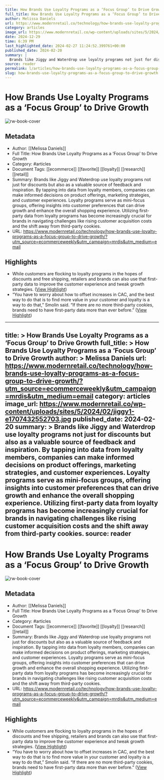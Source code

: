 ```yaml
---
title: How Brands Use Loyalty Programs as a ‘Focus Group’ to Drive Growth
full_title: How Brands Use Loyalty Programs as a ‘Focus Group’ to Drive Growth
author: Melissa Daniels
url: https://www.modernretail.co/technology/how-brands-use-loyalty-programs-as-a-focus-group-to-drive-growth/?utm_source=ecommerceweekly&utm_campaign=mrdis&utm_medium=email
category: articles
image_url: https://www.modernretail.co/wp-content/uploads/sites/5/2024/02/jiggy1-e1707432552703.jpg
date: 2024-12-29
time: 6:39 PM
last_highlighted_date: 2024-02-27 11:24:52.399761+00:00
published_date: 2024-02-20
summary: |
  Brands like Jiggy and Waterdrop use loyalty programs not just for discounts but also as a valuable source of feedback and inspiration. By tapping into data from loyalty members, companies can make informed decisions on product offerings, marketing strategies, and customer experiences. Loyalty programs serve as mini-focus groups, offering insights into customer preferences that can drive growth and enhance the overall shopping experience. Utilizing first-party data from loyalty programs has become increasingly crucial for brands in navigating challenges like rising customer acquisition costs and the shift away from third-party cookies.
source: reader
permalink: l/articles/how-brands-use-loyalty-programs-as-a-focus-group-to-drive-growth
slug: how-brands-use-loyalty-programs-as-a-focus-group-to-drive-growth
---
```

# How Brands Use Loyalty Programs as a ‘Focus Group’ to Drive Growth

![rw-book-cover](https://www.modernretail.co/wp-content/uploads/sites/5/2024/02/jiggy1-e1707432552703.jpg)

## Metadata
- Author: [[Melissa Daniels]]
- Full Title: How Brands Use Loyalty Programs as a ‘Focus Group’ to Drive Growth
- Category: #articles
- Document Tags: [[ecommerce]] [[favorite]] [[loyalty]] [[research]] [[retail]] 
- Summary: Brands like Jiggy and Waterdrop use loyalty programs not just for discounts but also as a valuable source of feedback and inspiration. By tapping into data from loyalty members, companies can make informed decisions on product offerings, marketing strategies, and customer experiences. Loyalty programs serve as mini-focus groups, offering insights into customer preferences that can drive growth and enhance the overall shopping experience. Utilizing first-party data from loyalty programs has become increasingly crucial for brands in navigating challenges like rising customer acquisition costs and the shift away from third-party cookies.
- URL: https://www.modernretail.co/technology/how-brands-use-loyalty-programs-as-a-focus-group-to-drive-growth/?utm_source=ecommerceweekly&utm_campaign=mrdis&utm_medium=email

## Highlights
- While customers are flocking to loyalty programs in the hopes of discounts and free shipping, retailers and brands can also use that first-party data to improve the customer experience and tweak growth strategies. ([View Highlight](https://read.readwise.io/read/01hqn4xe870pf9d1n3p5br9w00))
- “You have to worry about how to offset increases in CAC, and the best way to do that is to find more value in your customer and loyalty is a way to do that,” Smolin said. “If there are no more third-party cookies, brands need to have first-party data more than ever before.” ([View Highlight](https://read.readwise.io/read/01hqn4yx3cpnm5r8b38rpny4fs))


---
title: >
  How Brands Use Loyalty Programs as a ‘Focus Group’ to Drive Growth
full_title: >
  How Brands Use Loyalty Programs as a ‘Focus Group’ to Drive Growth
author: >
  Melissa Daniels
url: https://www.modernretail.co/technology/how-brands-use-loyalty-programs-as-a-focus-group-to-drive-growth/?utm_source=ecommerceweekly&utm_campaign=mrdis&utm_medium=email
category: articles
image_url: https://www.modernretail.co/wp-content/uploads/sites/5/2024/02/jiggy1-e1707432552703.jpg
published_date: 2024-02-20
summary: >
  Brands like Jiggy and Waterdrop use loyalty programs not just for discounts but also as a valuable source of feedback and inspiration. By tapping into data from loyalty members, companies can make informed decisions on product offerings, marketing strategies, and customer experiences. Loyalty programs serve as mini-focus groups, offering insights into customer preferences that can drive growth and enhance the overall shopping experience. Utilizing first-party data from loyalty programs has become increasingly crucial for brands in navigating challenges like rising customer acquisition costs and the shift away from third-party cookies.
source: reader
---
# How Brands Use Loyalty Programs as a ‘Focus Group’ to Drive Growth

![rw-book-cover](https://www.modernretail.co/wp-content/uploads/sites/5/2024/02/jiggy1-e1707432552703.jpg)

## Metadata
- Author: [[Melissa Daniels]]
- Full Title: How Brands Use Loyalty Programs as a ‘Focus Group’ to Drive Growth
- Category: #articles
- Document Tags: [[ecommerce]] [[favorite]] [[loyalty]] [[research]] [[retail]] 
- Summary: Brands like Jiggy and Waterdrop use loyalty programs not just for discounts but also as a valuable source of feedback and inspiration. By tapping into data from loyalty members, companies can make informed decisions on product offerings, marketing strategies, and customer experiences. Loyalty programs serve as mini-focus groups, offering insights into customer preferences that can drive growth and enhance the overall shopping experience. Utilizing first-party data from loyalty programs has become increasingly crucial for brands in navigating challenges like rising customer acquisition costs and the shift away from third-party cookies.
- URL: https://www.modernretail.co/technology/how-brands-use-loyalty-programs-as-a-focus-group-to-drive-growth/?utm_source=ecommerceweekly&utm_campaign=mrdis&utm_medium=email

## Highlights
- While customers are flocking to loyalty programs in the hopes of discounts and free shipping, retailers and brands can also use that first-party data to improve the customer experience and tweak growth strategies. ([View Highlight](https://read.readwise.io/read/01hqn4xe870pf9d1n3p5br9w00))
- “You have to worry about how to offset increases in CAC, and the best way to do that is to find more value in your customer and loyalty is a way to do that,” Smolin said. “If there are no more third-party cookies, brands need to have first-party data more than ever before.” ([View Highlight](https://read.readwise.io/read/01hqn4yx3cpnm5r8b38rpny4fs))


